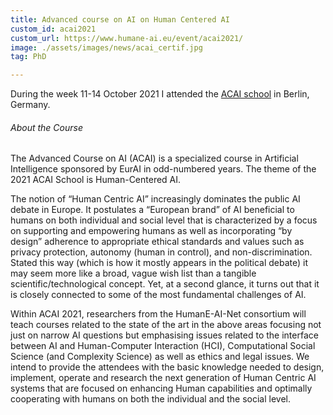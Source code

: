 ```yaml
---
title: Advanced course on AI on Human Centered AI
custom_id: acai2021
custom_url: https://www.humane-ai.eu/event/acai2021/
image: ./assets/images/news/acai_certif.jpg
tag: PhD

---
```


During the week 11-14 October 2021  I attended the [ ACAI  school](https://www.humane-ai.eu/event/acai2021/) in Berlin, Germany.

######  About the Course
The Advanced Course on AI (ACAI) is a specialized course in Artificial Intelligence sponsored by EurAI in odd-numbered years. The theme of the 2021 ACAI School is Human-Centered AI.

The notion of “Human Centric AI”  increasingly dominates the public AI debate in Europe.  It postulates a “European brand” of AI beneficial to humans on both individual and social level that is characterized by a focus on supporting and empowering humans as well as incorporating “by design” adherence to appropriate ethical standards and values such as privacy protection, autonomy (human in control), and non-discrimination. Stated this way (which is how it mostly appears in the political debate) it may seem more like a broad, vague wish list than a tangible scientific/technological concept. Yet, at a second glance, it turns out that it is closely connected to some of the most fundamental challenges of AI.

Within ACAI 2021, researchers from the HumanE-AI-Net consortium will teach courses related to the state of the art in the above areas focusing not just on narrow AI questions but emphasising issues related to the interface between AI and Human-Computer Interaction (HCI), Computational Social Science (and Complexity Science) as well as ethics and legal issues. We intend to provide the attendees with the basic knowledge needed to design, implement, operate and research the next generation of Human Centric AI systems that are focused on enhancing Human capabilities and optimally cooperating with humans on both the individual and the social level.


